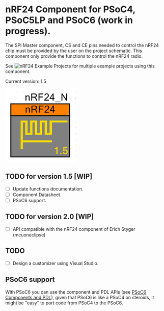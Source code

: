 # nRF24 Component for PSoC4, PSoC5LP and PSoC6 (work in progress).

The SPI Master component, CS and CE pins needed to control the nRF24 chip must be provided by the user on the project schematic. This component only provide the functions to control the nRF24 radio.

See ![nRF24 Example Projects](github.com/C47D/nRF24_Example_Projects) for multiple example projects using this component.

Current version: 1.5

![Component](img/v1_5.png)

## TODO for version 1.5 [WIP]
- [ ] Update functions documentation.
- [ ] Component Datasheet.
- [ ] PSoC6 support.

## TODO for version 2.0 [WIP]
- [ ] API compatible with the nRF24 component of Erich Styger (mcuoneclipse)

## TODO
- [ ] Design a customizer using Visual Studio.

## PSoC6 support
With PSoC6 you can use the component and PDL APIs (see [PSoC6 Components and PDL](http://www.cypress.com/blog/psoc-creator-news-and-information/psoc-6-components-and-pdl-drivers)), given that PSoC6 is like a PSoC4 on steroids, it might be "easy" to port code from PSoC4 to the PSoC6.
